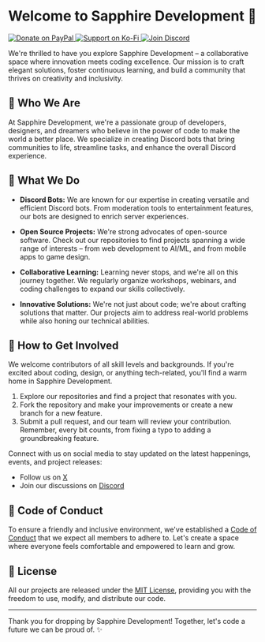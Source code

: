 # Welcome to Sapphire Development 👋

<p align="left">
    <a href="https://paypal.me/sapphiredevs">
        <img src="https://img.shields.io/badge/Paypal-Donate?style=for-the-badge&logo=paypal&label=Donate&color=008cd4" alt="Donate on PayPal">
    </a>
    <a href="https://ko-fi.com/sapphiredev">
        <img src="https://img.shields.io/badge/Kofi-Support?style=for-the-badge&logo=kofi&label=Support&color=ff5e5b" alt="Support on Ko-Fi">
    </a>
    <a href="https://discord.gg/75QR5duadJ">
        <img src="https://img.shields.io/badge/Discord-Join?style=for-the-badge&logo=discord&label=Join&color=5865f2" alt="Join Discord">
    </a>
</p>

We're thrilled to have you explore Sapphire Development – a collaborative space where innovation meets coding excellence. Our mission is to craft elegant solutions, foster continuous learning, and build a community that thrives on creativity and inclusivity.

## 🌟 Who We Are

At Sapphire Development, we're a passionate group of developers, designers, and dreamers who believe in the power of code to make the world a better place. We specialize in creating Discord bots that bring communities to life, streamline tasks, and enhance the overall Discord experience.

## 🚀 What We Do

- **Discord Bots:** We are known for our expertise in creating versatile and efficient Discord bots. From moderation tools to entertainment features, our bots are designed to enrich server experiences.

- **Open Source Projects:** We're strong advocates of open-source software. Check out our repositories to find projects spanning a wide range of interests – from web development to AI/ML, and from mobile apps to game design.

- **Collaborative Learning:** Learning never stops, and we're all on this journey together. We regularly organize workshops, webinars, and coding challenges to expand our skills collectively.

- **Innovative Solutions:** We're not just about code; we're about crafting solutions that matter. Our projects aim to address real-world problems while also honing our technical abilities.

## 🤝 How to Get Involved

We welcome contributors of all skill levels and backgrounds. If you're excited about coding, design, or anything tech-related, you'll find a warm home in Sapphire Development.

1. Explore our repositories and find a project that resonates with you.
2. Fork the repository and make your improvements or create a new branch for a new feature.
3. Submit a pull request, and our team will review your contribution. Remember, every bit counts, from fixing a typo to adding a groundbreaking feature.

Connect with us on social media to stay updated on the latest happenings, events, and project releases:

- Follow us on [X](https://x.com/duckodas)
- Join our discussions on [Discord](https://sapph.ducko.dev/discord)

## 🌈 Code of Conduct

To ensure a friendly and inclusive environment, we've established a [Code of Conduct](https://github.com/SapphDevelopment/.github/blob/main/profile/CODE_OF_CONDUCT.md) that we expect all members to adhere to. Let's create a space where everyone feels comfortable and empowered to learn and grow.

## 📝 License

All our projects are released under the [MIT License](https://github.com/SapphDevelopment/.github/blob/main/profile/LICENSE), providing you with the freedom to use, modify, and distribute our code.

---

Thank you for dropping by Sapphire Development! Together, let's code a future we can be proud of. ✨
